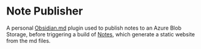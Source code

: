 # Note Publisher
A personal [Obsidian.md](https://obsidian.md/) plugin used to publish notes to an Azure Blob Storage, before triggering a build of [Notes](https://github.com/oleeskild/notes), which generate a static website from the md files. 
